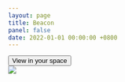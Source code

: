 ```yaml
---
layout: page
title: Beacon
panel: false
date: 2022-01-01 00:00:00 +0800
---
```


<model-viewer src="beacon.glb" ar ar-modes="webxr scene-viewer quick-look" camera-controls poster="poster.webp" shadow-intensity="1" auto-rotate environment-image="legacy" shadow-softness="0.67" exposure="2">
    <div class="progress-bar hide" slot="progress-bar">
        <div class="update-bar"></div>
    </div>
    <button slot="ar-button" id="ar-button">
        View in your space
    </button>
    <div id="ar-prompt">
        <img src="https://modelviewer.dev/shared-assets/icons/hand.png">
    </div>
</model-viewer>

  